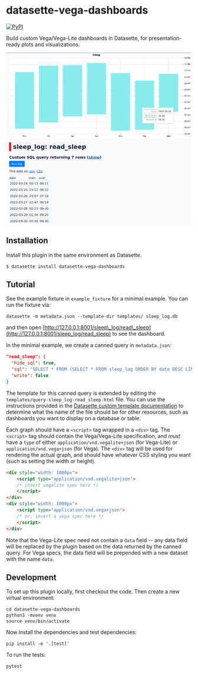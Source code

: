 # datasette-vega-dashboards

[![PyPI](https://img.shields.io/pypi/v/datasette-vega-dashboards.svg)](https://pypi.org/project/datasette-vega-dashboards/)

Build custom Vega/Vega-Lite dashboards in Datasette, for
presentation-ready plots and visualizations.

![Example Screenshot](https://raw.githubusercontent.com/kvakil/datasette-vega-dashboards/master/example_fixture/screenshot.png)

## Installation

Install this plugin in the same environment as Datasette.

    $ datasette install datasette-vega-dashboards

## Tutorial

See the example fixture in `example_fixture` for a minimal example.
You can run the fixture via:

```
datasette -m metadata.json --template-dir templates/ sleep_log.db
```

and then open
[http://127.0.0.1:8001/sleep\_log/read\_sleep](http://127.0.0.1:8001/sleep_log/read_sleep)
to see the dashboard.

In the minimal example, we create a canned query in `metadata.json`:

```json
"read_sleep": {
  "hide_sql": true,
  "sql": "SELECT * FROM (SELECT * FROM sleep_log ORDER BY date DESC LIMIT 7) ORDER BY date",
  "write": false
}
```

The template for this canned query is extended by editing the
`templates/query-sleep_log-read_sleep.html` file. You can use the
instructions provided in the [Datasette custom template
documentation](https://docs.datasette.io/en/stable/custom_templates.html#custom-templates)
to determine what the name of the file should be for other resources,
such as dashboards you want to display on a database or table.

Each graph should have a `<script>` tag wrapped in a `<div>` tag.  The
`<script>` tag should contain the Vega/Vega-Lite specification, and
*must* have a `type` of either `application/vnd.vegalite+json` (for
Vega-Lite) or `application/vnd.vega+json` (for Vega). The `<div>` tag
will be used for rendering the actual graph, and should have whatever
CSS styling you want (such as setting the width or height).

```html
<div style="width: 1000px">
    <script type="application/vnd.vegalite+json">
    /* insert vegalite spec here */
    </script>
</div>
<div style="width: 1000px">
    <script type="application/vnd.vega+json">
    /* or, insert a vega spec here */
    </script>
</div>
```

Note that the Vega-Lite spec need not contain a `data` field -- any data
field will be replaced by the plugin based on the data returned by the
canned query. For Vega specs, the data field will be prepended with a
new dataset with the name `data`.

## Development

To set up this plugin locally, first checkout the code. Then create a new virtual environment:

    cd datasette-vega-dashboards
    python3 -mvenv venv
    source venv/bin/activate

Now install the dependencies and test dependencies:

    pip install -e '.[test]'

To run the tests:

    pytest
